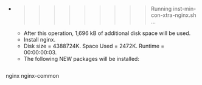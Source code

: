 * >>>>>>>>> Running inst-min-con-xtra-nginx.sh ...
  * After this operation, 1,696 kB of additional disk space will be used.
  * Install nginx.
  * Disk size = 4388724K. Space Used = 2472K. Runtime = 00:00:00:03.
  * The following NEW packages will be installed:
  ```bash
nginx nginx-common
  ```
